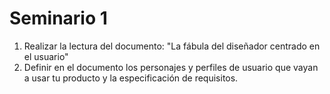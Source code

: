 # Seminario 1

1. Realizar la lectura del documento: "La fábula del diseñador centrado en el usuario" 
2. Definir en el documento los personajes y perfiles de usuario que vayan a usar tu producto y la especificación de requisitos.
